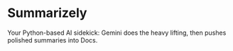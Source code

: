 # Summarizely
Your Python-based AI sidekick: Gemini does the heavy lifting, then pushes polished summaries into Docs.
